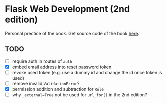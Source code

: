# Flask Web Development (2nd edition)

Personal prectice of the book. Get source code of the book [here](https://github.com/miguelgrinberg/flasky).


## TODO
- [ ] require auth in routes of `auth`
- [x] embed email address into reset password token
- [ ] revoke used token (e.g. use a dummy id and change the id once token is used)
- [ ] remove invalid `ValidationError`?
- [x] permission addition and subtraction for `Role`
- [ ] why `_external=True` not be used for `url_for()` in the 2nd edition?
